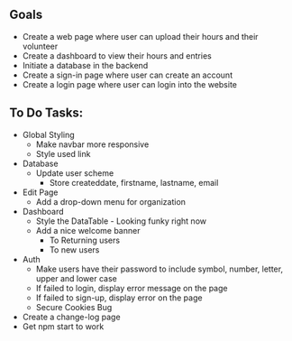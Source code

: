 ## Goals
* Create a web page where user can upload their hours and their volunteer
* Create a dashboard to view their hours and entries
* Initiate a database in the backend
* Create a sign-in page where user can create an account
* Create a login page where user can login into the website

## To Do Tasks:
* Global Styling
  * Make navbar more responsive
  * Style used link
* Database
  * Update user scheme
    * Store createddate, firstname, lastname, email
* Edit Page
  * Add a drop-down menu for organization
* Dashboard
  * Style the DataTable - Looking funky right now
  * Add a nice welcome banner
    * To Returning users
    * To new users
* Auth
  * Make users have their password to include symbol, number, letter, upper and lower case
  * If failed to login, display error message on the page
  * If failed to sign-up, display error on the page
  * Secure Cookies Bug
* Create a change-log page
* Get npm start to work